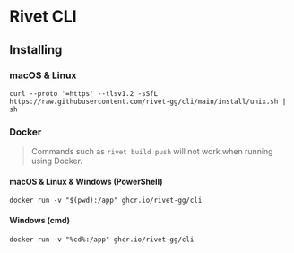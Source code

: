 # Rivet CLI

## Installing

### macOS & Linux

```
curl --proto '=https' --tlsv1.2 -sSfL https://raw.githubusercontent.com/rivet-gg/cli/main/install/unix.sh | sh
```

### Docker

> Commands such as `rivet build push` will not work when running using Docker.

#### macOS & Linux & Windows (PowerShell)

```
docker run -v "$(pwd):/app" ghcr.io/rivet-gg/cli
```

#### Windows (cmd)

```
docker run -v "%cd%:/app" ghcr.io/rivet-gg/cli
```
